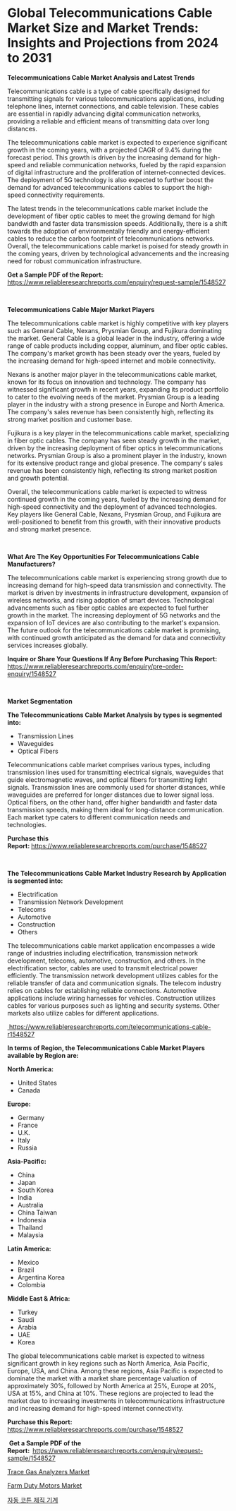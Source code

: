 <p><h1>Global Telecommunications Cable Market Size and Market Trends: Insights and Projections from 2024 to 2031</h1></p><p><strong>Telecommunications Cable Market Analysis and Latest Trends</strong></p>
<p><p>Telecommunications cable is a type of cable specifically designed for transmitting signals for various telecommunications applications, including telephone lines, internet connections, and cable television. These cables are essential in rapidly advancing digital communication networks, providing a reliable and efficient means of transmitting data over long distances.</p><p>The telecommunications cable market is expected to experience significant growth in the coming years, with a projected CAGR of 9.4% during the forecast period. This growth is driven by the increasing demand for high-speed and reliable communication networks, fueled by the rapid expansion of digital infrastructure and the proliferation of internet-connected devices. The deployment of 5G technology is also expected to further boost the demand for advanced telecommunications cables to support the high-speed connectivity requirements.</p><p>The latest trends in the telecommunications cable market include the development of fiber optic cables to meet the growing demand for high bandwidth and faster data transmission speeds. Additionally, there is a shift towards the adoption of environmentally friendly and energy-efficient cables to reduce the carbon footprint of telecommunications networks. Overall, the telecommunications cable market is poised for steady growth in the coming years, driven by technological advancements and the increasing need for robust communication infrastructure.</p></p>
<p><strong>Get a Sample PDF of the Report:&nbsp;</strong> <a href="https://www.reliableresearchreports.com/enquiry/request-sample/1548527">https://www.reliableresearchreports.com/enquiry/request-sample/1548527</a></p>
<p>&nbsp;</p>
<p><strong>Telecommunications Cable Major Market Players</strong></p>
<p><p>The telecommunications cable market is highly competitive with key players such as General Cable, Nexans, Prysmian Group, and Fujikura dominating the market. General Cable is a global leader in the industry, offering a wide range of cable products including copper, aluminum, and fiber optic cables. The company's market growth has been steady over the years, fueled by the increasing demand for high-speed internet and mobile connectivity. </p><p>Nexans is another major player in the telecommunications cable market, known for its focus on innovation and technology. The company has witnessed significant growth in recent years, expanding its product portfolio to cater to the evolving needs of the market. Prysmian Group is a leading player in the industry with a strong presence in Europe and North America. The company's sales revenue has been consistently high, reflecting its strong market position and customer base.</p><p>Fujikura is a key player in the telecommunications cable market, specializing in fiber optic cables. The company has seen steady growth in the market, driven by the increasing deployment of fiber optics in telecommunications networks. Prysmian Group is also a prominent player in the industry, known for its extensive product range and global presence. The company's sales revenue has been consistently high, reflecting its strong market position and growth potential.</p><p>Overall, the telecommunications cable market is expected to witness continued growth in the coming years, fueled by the increasing demand for high-speed connectivity and the deployment of advanced technologies. Key players like General Cable, Nexans, Prysmian Group, and Fujikura are well-positioned to benefit from this growth, with their innovative products and strong market presence.</p></p>
<p>&nbsp;</p>
<p><strong>What Are The Key Opportunities For Telecommunications Cable Manufacturers?</strong></p>
<p><p>The telecommunications cable market is experiencing strong growth due to increasing demand for high-speed data transmission and connectivity. The market is driven by investments in infrastructure development, expansion of wireless networks, and rising adoption of smart devices. Technological advancements such as fiber optic cables are expected to fuel further growth in the market. The increasing deployment of 5G networks and the expansion of IoT devices are also contributing to the market's expansion. The future outlook for the telecommunications cable market is promising, with continued growth anticipated as the demand for data and connectivity services increases globally.</p></p>
<p><strong>Inquire or Share Your Questions If Any Before Purchasing This Report:</strong> <a href="https://www.reliableresearchreports.com/enquiry/pre-order-enquiry/1548527">https://www.reliableresearchreports.com/enquiry/pre-order-enquiry/1548527</a></p>
<p>&nbsp;</p>
<p><strong>Market Segmentation</strong></p>
<p><strong>The Telecommunications Cable Market Analysis by types is segmented into:</strong></p>
<p><ul><li>Transmission Lines</li><li>Waveguides</li><li>Optical Fibers</li></ul></p>
<p><p>Telecommunications cable market comprises various types, including transmission lines used for transmitting electrical signals, waveguides that guide electromagnetic waves, and optical fibers for transmitting light signals. Transmission lines are commonly used for shorter distances, while waveguides are preferred for longer distances due to lower signal loss. Optical fibers, on the other hand, offer higher bandwidth and faster data transmission speeds, making them ideal for long-distance communication. Each market type caters to different communication needs and technologies.</p></p>
<p><strong>Purchase this Report:&nbsp;</strong><a href="https://www.reliableresearchreports.com/purchase/1548527">https://www.reliableresearchreports.com/purchase/1548527</a></p>
<p>&nbsp;</p>
<p><strong>The Telecommunications Cable Market Industry Research by Application is segmented into:</strong></p>
<p><ul><li>Electrification</li><li>Transmission Network Development</li><li>Telecoms</li><li>Automotive</li><li>Construction</li><li>Others</li></ul></p>
<p><p>The telecommunications cable market application encompasses a wide range of industries including electrification, transmission network development, telecoms, automotive, construction, and others. In the electrification sector, cables are used to transmit electrical power efficiently. The transmission network development utilizes cables for the reliable transfer of data and communication signals. The telecom industry relies on cables for establishing reliable connections. Automotive applications include wiring harnesses for vehicles. Construction utilizes cables for various purposes such as lighting and security systems. Other markets also utilize cables for different applications.</p></p>
<p><a href="https://www.reliableresearchreports.com/telecommunications-cable-r1548527">&nbsp;https://www.reliableresearchreports.com/telecommunications-cable-r1548527</a></p>
<p><strong>In terms of Region, the Telecommunications Cable Market Players available by Region are:</strong></p>
<p>
    <p> <strong> North America: </strong>
        <ul>
            <li>United States</li>
            <li>Canada</li>
        </ul>
        </p> 
    <p> <strong> Europe: </strong>
        <ul>
            <li>Germany</li>
            <li>France</li>
            <li>U.K.</li>
            <li>Italy</li>
            <li>Russia</li>
        </ul>
        </p> 
    <p> <strong> Asia-Pacific: </strong>
        <ul>
            <li>China</li>
            <li>Japan</li>
            <li>South Korea</li>
            <li>India</li>
            <li>Australia</li>
            <li>China Taiwan</li>
            <li>Indonesia</li>
            <li>Thailand</li>
            <li>Malaysia</li>
        </ul>
        </p> 
    <p> <strong> Latin America: </strong>
        <ul>
            <li>Mexico</li>
            <li>Brazil</li>
            <li>Argentina Korea</li>
            <li>Colombia</li>
        </ul>
        </p> 
    <p> <strong> Middle East & Africa: </strong>
        <ul>
            <li>Turkey</li>
            <li>Saudi</li>
            <li>Arabia</li>
            <li>UAE</li>
            <li>Korea</li>
        </ul>
    </p>
    </p>
<p><p>The global telecommunications cable market is expected to witness significant growth in key regions such as North America, Asia Pacific, Europe, USA, and China. Among these regions, Asia Pacific is expected to dominate the market with a market share percentage valuation of approximately 30%, followed by North America at 25%, Europe at 20%, USA at 15%, and China at 10%. These regions are projected to lead the market due to increasing investments in telecommunications infrastructure and increasing demand for high-speed internet connectivity.</p></p>
<p><strong>Purchase this Report: </strong><a href="https://www.reliableresearchreports.com/purchase/1548527">https://www.reliableresearchreports.com/purchase/1548527</a></p>
<p>&nbsp;<strong>Get a Sample PDF of the Report:&nbsp;&nbsp;</strong><a href="https://www.reliableresearchreports.com/enquiry/request-sample/1548527">https://www.reliableresearchreports.com/enquiry/request-sample/1548527</a></p>
<p><strong></strong></p>
<p><p><a href="https://github.com/seekum/Market-Research-Report-List-2/blob/main/trace-gas-analyzers-market.md">Trace Gas Analyzers Market</a></p><p><a href="https://github.com/nancykennedykellievqfqt2/Market-Research-Report-List-2/blob/main/farm-duty-motors-market.md">Farm Duty Motors Market</a></p><p><a href="https://github.com/fernandotryO5lson96765/Market-Research-Report-List-1/blob/main/870452930676.md">자동 코튼 제직 기계</a></p></p>